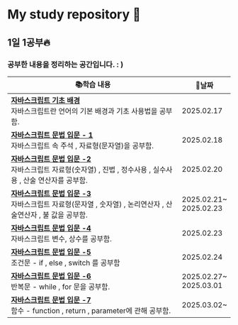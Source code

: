 # My study repository 📖

## 1일 1공부🔥

### 공부한 내용을 정리하는 공간입니다. : )

| 📚**학습 내용** | 📆**날짜**|
|--------------------------------------------------------------------------|------------------------|
|**[자바스크립트 기초 배경](archive/JS스터디_1일차.md)**<br/> 자바스크립트란 언어의 기본 배경과 기초 사용법을 공부함. | 2025.02.17 |
|**[자바스크립트 문법 입문 - 1](archive/JS스터디_2일차.md)**<br/> 자바스크립트 속 주석 , 자료형(문자열)을 공부함.| 2025.02.18 |
|**[자바스크립트 문법 입문 -2](archive/JS스터디_3일차.md)**<br/> 자바스크립트 자료형(숫자열) , 진법 , 정수사용 , 실수사용 , 산술 연산자를 공부함.|2025.02.20|
|**[자바스크립트 문법 입문 -3](archive/JS스터디_4일차.md)**<br/>자바스크립트 자료형(문자열 , 숫자열) , 논리연산자 , 산술연산자 , 불 값을 공부함.|2025.02.21~<br/> 2025.02.23|
|**[자바스크립트 문법 입문 -4](archive/JS스터디_5일차.md)**<br/>자바스크립트 변수, 상수를 공부함.|2025.02.23|
|**[자바스크립트 문법 입문 -5](archive/JS스터디_6일차.md)**<br/>조건문 - if , else , switch 를 공부함|2025.02.24|
|**[자바스크립트 문법 입문 -6](archive/JS스터디_7일차.md)**<br/>반복문 - while , for 문을 공부함.|2025.02.27~<br/>2025.03.01|
|**[자바스크립트 문법 입문 -7](archive/JS스터디_8일차.md)**<br/>함수 - function , return , parameter에 관해 공부함.|2025.03.02~<br/>|
